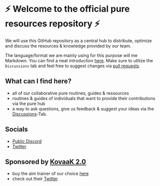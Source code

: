 # ⚡️ Welcome to the official pure resources repository ⚡️

We will use this GitHub repository as a central hub to distribute, optimize and discuss the resources & knowledge provided by our team.

The language/format we are mainly using for this purpose will me Markdown. You can find a neat introduction [here](https://guides.github.com/features/mastering-markdown/).
Make sure to utilize the `Discussions` tab and feel free to suggest changes via [pull requests](https://docs.github.com/en/github/collaborating-with-pull-requests/proposing-changes-to-your-work-with-pull-requests/creating-a-pull-request).

## What can I find here?
- all of our collaborative pure routines, guides & ressources
- routines & guides of individuals that want to provide their contributions via the pure hub
- a way to ask questions, give us feedback & suggest your ideas via the [Discussions](https://github.com/officialpure/Resources/discussions)-Tab.

## Socials
- [Public Discord](https://discord.com/invite/88MG9UyKPK)
- [Twitter](https://twitter.com/PureGofficial)

## Sponsored by [KovaaK 2.0](https://t.co/gUfOtwrje2?amp=1)
- buy the aim trainer of our choice [here](https://store.steampowered.com/app/824270/KovaaK_20/)
- check out their [Twitter](https://twitter.com/KovaaKs)
